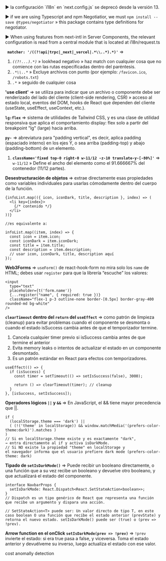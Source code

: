 ▶ la configuración ´i18n´ en ´next.config.js´ se deprecó desde la versión 13.

▶ if we are using Typescript and npm Negotiatior, we must `npm install --save @types/negotiator` » this package contains type definitions for negotiator.

▶ When using features from next-intl in Server Components, the relevant configuration is read from a central module that is located at i18n/request.ts 

**` matcher: '/((?!api|trpc|_next|_vercel|.*\\..*).*)'`** =>
1. *`((?!...).*)`* » lookhead negativo » haz match con cualquier cosa que no comience con las rutas especificadas dentro del paréntesis.
2. *`.*\\..*`* » Excluye archivos con punto (por ejemplo: `/favicon.ico`, `/robots.txt`)
3. *`.*`* »  seguido de cualquier cosa

**'use client'** => se utiliza para indicar que un archivo o componente debe ser renderizado del lado del cliente (client-side rendering, CSR) » acceso al estado local, eventos del DOM, hooks de React que dependen del cliente (useState, useEffect, useContext, etc.).

**`lg:flex`** => sistema de utilidades de Tailwind CSS, y es una clase de utilidad responsiva que aplica el comportamiento display: flex solo a partir del breakpoint "lg" (large) hacia arriba.

**`py-`** => abreviatura para "padding vertical", es decir, aplica padding (espaciado interno) en los ejes Y, o sea arriba (padding-top) y abajo (padding-bottom) de un elemento.

1) **`className='fixed top-0 right-0 w-11/12 -z-10 translate-y-[-80%]'`** => `w-11/12` » Define el ancho del elemento como el 91.666667% del contenedor (11/12 partes).


**Desestructuración de objetos** => extrae directamente esas propiedades como variables individuales para usarlas cómodamente dentro del cuerpo de la función.

```
{infoList.map(({ icon, iconDark, title, description }, index) => (
  <li key={index}>
    {/* contenido */}
  </li>
))}

//es equivalente a:

infoList.map((item, index) => {
  const icon = item.icon;
  const iconDark = item.iconDark;
  const title = item.title;
  const description = item.description;
  // usar icon, iconDark, title, description aquí
});
```

**Web3Forms** => `useForm()` de react-hook-form no mira solo los `name` de HTML; debes usar `register` para que la librería “escuche” los valores:

```
<input
  type="text"
  placeholder={t('form.name')}
  {...register("name", { required: true })}
  className="flex-1 p-3 outline-none border-[0.5px] border-gray-400 rounded-md bg-white"
/>
```

**`clearTimeout` dentro del `return` del `useEffect`** => como patrón de limpieza (cleanup) para evitar problemas cuando el componente se desmonta o cuando el estado isSuccess cambia antes de que el temporizador termine.

1. Cancela cualquier timer previo si isSuccess cambia antes de que termine el anterior
2. Evita memory leaks o intentos de actualizar el estado en un componente desmontado.
3. Es un patrón estándar en React para efectos con temporizadores.

```
useEffect(() => {
  if (isSuccess) {
    const timer = setTimeout(() => setIsSuccess(false), 3000);

    return () => clearTimeout(timer); // cleanup
  }
}, [isSuccess, setIsSuccess]);

```

**Operadores lógicos `||` y `&&`** => En JavaScript, el && tiene mayor precedencia que ||.

```
if (
  (localStorage.theme === 'dark') ||
  ( (!('theme' in localStorage)) && window.matchMedia('(prefers-color-theme:dark)').matches )
)
// Si en localStorage.theme existe y es exactamente "dark",
→ entra directamente al if y activa isDarkMode.
// Si NO existe la propiedad "theme" en localStorage y
el navegador informa que el usuario prefiere dark mode (prefers-color-theme: dark)
```

**Tipado de `setIsDarkMode()`** => Puede recibir un booleano directamente, o una función que a su vez recibe un booleano y devuelve otro booleano, y que actualizará el estado del componente.

```
interface NavbarProps {
  setIsDarkMode: React.Dispatch<React.SetStateAction<boolean>>;
}
// Dispatch es un tipo genérico de React que representa una función que recibe un argumento y dispara una acción.

// SetStateAction<T> puede ser: Un valor directo de tipo T, en este caso boolean O una función que recibe el estado anterior (prevState) y retorna el nuevo estado. setIsDarkMode() puede ser (true) o (prev => !prev).
```

**Arrow function en el onClick `setIsDarkMode(prev => !prev)`** => `!prev` invierte el estado: si era true pasa a false, y viceversa. Toma el estado anterior y devuélveme su inverso, luego actualiza el estado con ese valor.

cost anomally detection